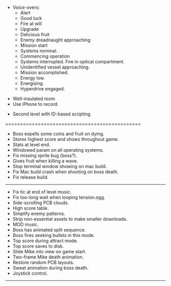 
* Voice-overs:
  - Alert
  - Good luck
  - Fire at will
  - Upgrade
  - Delicious fruit
  - Enemy dreadnaught approaching
  - Mission start
  - Systems nominal.
  - Commencing operation
  - Systems interrupted. Fire in optical compartment.
  - Unidentified vessel approaching.
  - Mission accomplished.
  - Energy low.
  - Energising.
  - Hyperdrive engaged.

- Well-insulated room
- Use iPhone to record.


* Second level with ID-based scripting.

==============================================

* Boss expells some coins and fruit on dying.
* Stores highest score and shows throughout game.
* Stats at level end.
* Windowed param on all operating systems.
* Fix missing sprite bug (boss?).
* Gives fruit when killing a wave.
* Stop terminal window showing on mac build.
* Fix Mac build crash when shooting on boss death.
* Fix release build.

----------------------------------------------

* Fix tic at end of level music.
* Fix too-long wait when looping tension.ogg.
* Side-scrolling PCB clouds.
* High score table.
* Simplify enemy patterns.
* Strip non-essential assets to make smaller downloads.
* MOD music.
* Boss has animated split sequence.
* Boss fires seeking bullets in this mode.
* Top score during attract mode.
* Top score saves to disk.
* Slide Mike into view on game start.
* Two-frame Mike death animation.
* Restore random PCB layouts.
* Sweat animation during boss death.
* Joystick control.

-----------------------------------------------------
